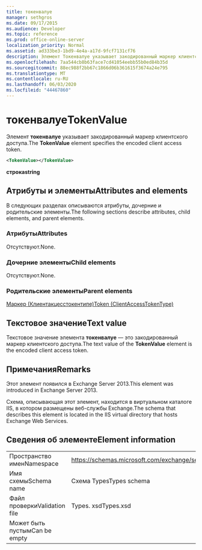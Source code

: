 ```yaml
---
title: токенвалуе
manager: sethgros
ms.date: 09/17/2015
ms.audience: Developer
ms.topic: reference
ms.prod: office-online-server
localization_priority: Normal
ms.assetid: ad333be3-1bd9-4e4a-a17d-9fcf7131cf76
description: Элемент Токенвалуе указывает закодированный маркер клиентского доступа.
ms.openlocfilehash: 7aa544cb8b63face7cd41054eebb55b0ed84b35d
ms.sourcegitcommit: 88ec988f2bb67c1866d06b361615f3674a24e795
ms.translationtype: MT
ms.contentlocale: ru-RU
ms.lasthandoff: 06/03/2020
ms.locfileid: "44467860"
---
```

# <a name="tokenvalue"></a><span data-ttu-id="53edb-103">токенвалуе</span><span class="sxs-lookup"><span data-stu-id="53edb-103">TokenValue</span></span>

<span data-ttu-id="53edb-104">Элемент **токенвалуе** указывает закодированный маркер клиентского доступа.</span><span class="sxs-lookup"><span data-stu-id="53edb-104">The **TokenValue** element specifies the encoded client access token.</span></span> 
  
```XML
<TokenValue></TokenValue>
```

 <span data-ttu-id="53edb-105">**строка**</span><span class="sxs-lookup"><span data-stu-id="53edb-105">**string**</span></span>
## <a name="attributes-and-elements"></a><span data-ttu-id="53edb-106">Атрибуты и элементы</span><span class="sxs-lookup"><span data-stu-id="53edb-106">Attributes and elements</span></span>

<span data-ttu-id="53edb-107">В следующих разделах описываются атрибуты, дочерние и родительские элементы.</span><span class="sxs-lookup"><span data-stu-id="53edb-107">The following sections describe attributes, child elements, and parent elements.</span></span>
  
### <a name="attributes"></a><span data-ttu-id="53edb-108">Атрибуты</span><span class="sxs-lookup"><span data-stu-id="53edb-108">Attributes</span></span>

<span data-ttu-id="53edb-109">Отсутствуют.</span><span class="sxs-lookup"><span data-stu-id="53edb-109">None.</span></span>
  
### <a name="child-elements"></a><span data-ttu-id="53edb-110">Дочерние элементы</span><span class="sxs-lookup"><span data-stu-id="53edb-110">Child elements</span></span>

<span data-ttu-id="53edb-111">Отсутствуют.</span><span class="sxs-lookup"><span data-stu-id="53edb-111">None.</span></span>
  
### <a name="parent-elements"></a><span data-ttu-id="53edb-112">Родительские элементы</span><span class="sxs-lookup"><span data-stu-id="53edb-112">Parent elements</span></span>

[<span data-ttu-id="53edb-113">Маркер (Клиентакцесстокентипе)</span><span class="sxs-lookup"><span data-stu-id="53edb-113">Token (ClientAccessTokenType)</span></span>](token-clientaccesstokentype.md)
  
## <a name="text-value"></a><span data-ttu-id="53edb-114">Текстовое значение</span><span class="sxs-lookup"><span data-stu-id="53edb-114">Text value</span></span>

<span data-ttu-id="53edb-115">Текстовое значение элемента **токенвалуе** — это закодированный маркер клиентского доступа.</span><span class="sxs-lookup"><span data-stu-id="53edb-115">The text value of the **TokenValue** element is the encoded client access token.</span></span> 
  
## <a name="remarks"></a><span data-ttu-id="53edb-116">Примечания</span><span class="sxs-lookup"><span data-stu-id="53edb-116">Remarks</span></span>

<span data-ttu-id="53edb-117">Этот элемент появился в Exchange Server 2013.</span><span class="sxs-lookup"><span data-stu-id="53edb-117">This element was introduced in Exchange Server 2013.</span></span>
  
<span data-ttu-id="53edb-118">Схема, описывающая этот элемент, находится в виртуальном каталоге IIS, в котором размещены веб-службы Exchange.</span><span class="sxs-lookup"><span data-stu-id="53edb-118">The schema that describes this element is located in the IIS virtual directory that hosts Exchange Web Services.</span></span>
  
## <a name="element-information"></a><span data-ttu-id="53edb-119">Сведения об элементе</span><span class="sxs-lookup"><span data-stu-id="53edb-119">Element information</span></span>

|||
|:-----|:-----|
|<span data-ttu-id="53edb-120">Пространство имен</span><span class="sxs-lookup"><span data-stu-id="53edb-120">Namespace</span></span>  <br/> |https://schemas.microsoft.com/exchange/services/2006/types  <br/> |
|<span data-ttu-id="53edb-121">Имя схемы</span><span class="sxs-lookup"><span data-stu-id="53edb-121">Schema name</span></span>  <br/> |<span data-ttu-id="53edb-122">Схема Types</span><span class="sxs-lookup"><span data-stu-id="53edb-122">Types schema</span></span>  <br/> |
|<span data-ttu-id="53edb-123">Файл проверки</span><span class="sxs-lookup"><span data-stu-id="53edb-123">Validation file</span></span>  <br/> |<span data-ttu-id="53edb-124">Types. xsd</span><span class="sxs-lookup"><span data-stu-id="53edb-124">Types.xsd</span></span>  <br/> |
|<span data-ttu-id="53edb-125">Может быть пустым</span><span class="sxs-lookup"><span data-stu-id="53edb-125">Can be empty</span></span>  <br/> ||
   

